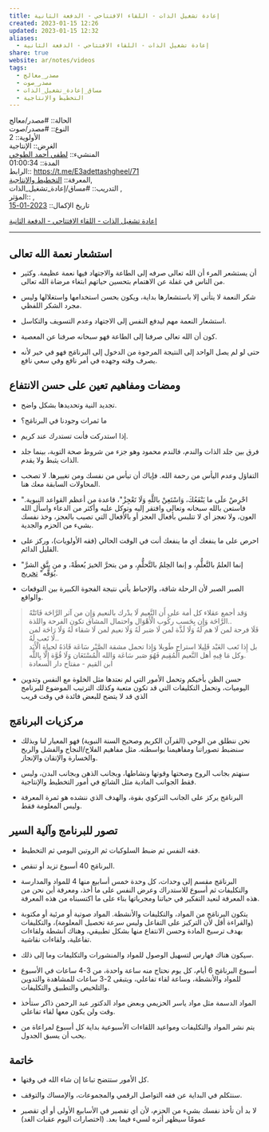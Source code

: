 ```yaml
---  
title: إعادة تشغيل الذات - اللقاء الافتتاحي - الدفعة الثانية  
created: 2023-01-15 12:26  
updated: 2023-01-15 12:32  
aliases:  
  - إعادة تشغيل الذات - اللقاء الافتتاحي - الدفعة الثانية  
share: true  
website: ar/notes/videos  
tags:  
  - مصدر_معالج  
  - مصدر_صوت  
  - مساق_إعادة_تشغيل_الذات  
  - التخطيط واﻹنتاجية  
---  
```

  
  
  
الحالة:: #مصدر/معالج  
النوع:: #مصدر/صوت  
اﻷولوية:: 2  
الغرض:: الإنتاجية  
المنشيء:: [لطفي أحمد الطوخي](%D9%84%D8%B7%D9%81%D9%8A%20%D8%A3%D8%AD%D9%85%D8%AF%20%D8%A7%D9%84%D8%B7%D9%88%D8%AE%D9%8A.md)  
المدة:: 01:00:34  
الرابط:: <https://t.me/E3adettashgheel/71>  
المعرفة:: [التخطيط واﻹنتاجية](%D8%A7%D9%84%D8%AA%D8%AE%D8%B7%D9%8A%D8%B7%20%D9%88%D8%A7%EF%BB%B9%D9%86%D8%AA%D8%A7%D8%AC%D9%8A%D8%A9.md),  
التدريب:: #مساق/إعادة_تشغيل_الذات ,  
المؤثر:: ,  
تاريخ اﻹكمال:: [2023-01-15](2023-01-15.md)  
  
[إعادة تشغيل الذات - اللقاء الافتتاحي - الدفعة الثانية](https://t.me/E3adettashgheel/71)  
  
---  
  
## استشعار نعمة الله تعالى  
  
- أن يستشعر المرء أن الله تعالى صرفه إلى الطاعة والاجتهاد فيها نعمة عظيمة. وكثير من الناس في غفلة عن الاهتمام بتحسين حياتهم ابتغاء مرضاة الله تعالى.  
  
- شكر النعمة لا يتأتى إلا باستشعارها بداية، ويكون بحسن استخدامها واستغلالها وليس مجرد الشكر اللفظي.  
  
- استشعار النعمة مهم ليدفع النفس إلى الاجتهاد وعدم التسويف والتكاسل.  
  
- كون أن الله تعالى صرفنا إلى الطاعة فهو سبحانه صرفنا عن المعصية.  
  
- حتى لو لم يصل الواحد إلى النتيجة المرجوة من الدخول إلى البرنامَج فهو في خير لأنه يصرف وقته وجهده في أمر نافع وفي سعي نافع.  
  
## ومضات ومفاهيم تعين على حسن الانتفاع  
  
- تجديد النية وتحديدها بشكل واضح.  
  
- ما ثمرات وجودنا في البرنامَج؟  
  
- إذا استدركت فأنت تستدرك عند كريم.  
  
- فرق بين جلد الذات والندم، فالندم محمود وهو جزء من شروط صحة التوبة، بينما جلد الذات يثبط ولا يقدم.  
  
- التفاؤل وعدم اليأس من رحمة الله. فإياك أن تيأس من نفسك ومن تغييرها. لا تصحب المحاولات السابقة معك هنا.  
  
- "احْرِصْ علَى ما يَنْفَعُكَ، وَاسْتَعِنْ باللَّهِ وَلَا تَعْجِزْ"، قاعدة من أعظم القواعد النبوية. فاستعن بالله سبحانه وتعالى وافتقر إليه وتوكل عليه وأكثر من الدعاء واسأل الله العون، ولا تعجز أي لا تتلبس بأفعال العجز أو بالأفعال التي تصيب بالعجز، وخذ نفسك بشيء من الحزم والجدية.  
  
- احرص على ما ينفعك أي ما ينفعك أنت في الوقت الحالي (فقه اﻷولويات)، وركز على القليل الدائم.  
  
- "إنما العلمُ بالتَّعلُّمِ، و إنما الحِلمُ بالتَّحلُّمِ، و من يتحرَّ الخيرَ يُعطَهْ، و من يتَّقِ الشرَّ يُوَقَّه" [تخريج](https://dorar.net/h/hQLdnemz).  
  
- الصبر الصبر لأن الرحلة شاقة، والإحباط يأتي نتيجة الفجوة الكبيرة بين التوقعات والواقع.  
  
> وَقد أجمع عقلاء كل أمة على أَن النَّعيم لَا يدْرك بالنعيم وَإِن من آثر الرَّاحَة فَاتَتْهُ الرَّاحَة وَإِن بِحَسب ركُوب الْأَهْوَال واحتمال المشاق تكون الفرحة واللذة..  
> فَلَا فرحة لمن لَا هم لَهُ وَلَا لَذَّة لمن لَا صَبر لَهُ وَلَا نعيم لمن لَا شقاء لَهُ وَلَا رَاحَة لمن لَا تَعب لَهُ..  
> بل إِذا تَعب العَبْد قَلِيلا استراح طَويلا وَإِذا تحمل مشقة الصَّبْر سَاعَة قَادَهُ لحياة الْأَبَد وكل مَا فِيهِ أهل النَّعيم الْمُقِيم فَهُوَ صَبر سَاعَة وَالله الْمُسْتَعَان وَلَا قُوَّة إِلَّا بِاللَّه.  
> ابن القيم - مفتاح دار السعادة  
  
- حسن الظن بأخيكم وتحمل الأمور التي لم نعتدها مثل الخلوة مع النفس وتدوين اليوميات، وتحمل التكليفات التي قد تكون متعبة وكذلك الترتيب الموضوع للبرنامج الذي قد لا يتضح للبعض فائدة في وقت قريب  
  
## مركزيات البرنامَج  
  
- نحن ننطلق من الوحي (القرآن الكريم وصحيح السنة النبوية) فهو المعيار لنا وبذلك سنضبط تصوراتنا ومفاهيمنا بواسطته. مثل مفاهيم الفلاح/النجاح والفشل والربح والخسارة والإتقان والإنجاز.  
  
- سنهتم بجانب الروح وصحتها وقوتها ونشاطها، وبجانب الذهن وبجانب البدن، وليس فقط الجوانب المادية مثل الشائع في أمور التخطيط والإنتاجية.  
  
- البرنامَج يركز على الجانب التزكوي بقوة، والهدف الذي ننشده هو ثمرة المعرفة وليس المعلومة فقط.  
  
## تصور للبرنامج وآلية السير  
  
- فقه النفس ثم ضبط السلوكيات ثم الروتين اليومي ثم التخطيط.  
  
- البرنامَج 40 أسبوع تزيد أو تنقص.  
  
- البرنامَج مقسم إلى وحدات، كل وحدة خمس أسابيع منها 4 للمواد والمدارسة والتكليفات ثم أسبوع للاستدراك وعرض النفس على ما أخذ، ومعرفة أين نحن من هذه المعرفة لنعيد التفكير في حياتنا ومجرياتها بناء على ما اكتسبناه من هذه المعرفة.  
  
- يتكون البرنامَج من المواد، والتكليفات والأنشطة. المواد صوتية أو مرئية أو مكتوبة (والقراءة أقل لأن التركيز على التفاعل وليس سرعة تحصيل المعلومة)، والتكليفات بهدف ترسيخ المادة وحسن الانتفاع منها بشكل تطبيقي، وهناك أنشطة ولقاءات تفاعلية، ولقاءات نقاشية.  
  
- سيكون هناك فهارس لتسهيل الوصول للمواد والمنشورات والتكليفات وما إلى ذلك.  
  
- أسبوع البرنامَج 6 أيام، كل يوم نحتاج منه ساعة واحدة، من 3-4 ساعات في الأسبوع للمواد واﻷنشطة، وساعة لقاء تفاعلي، ويتبقى 2-3 ساعات للمشاهدة والتدوين والتلخيص والتطبيق والتكليفات.  
  
- المواد الدسمة مثل مواد ياسر الحزيمي وبعض مواد الدكتور عبد الرحمن ذاكر ستأخذ وقت ولن يكون معها لقاء تفاعلي.  
  
- يتم نشر المواد والتكليفات ومواعيد اللقاءات الأسبوعية بداية كل أسبوع لمراعاة من يحب أن يسبق الجدول.  
  
## خاتمة  
  
- كل الأمور ستتضح تباعا إن شاء الله في وقتها.  
  
- سنتكلم في البداية عن فقه التواصل الرقمي والمجموعات، واﻹمساك والتوقف.  
  
- لا بد أن تأخذ نفسك بشيء من الحزم، لأن أي تقصير في الأسابيع الأولى أو أي تقصير عمومًا سيظهر أثره لسيء فيما بعد. (اختصارات اليوم عقبات الغد)  

